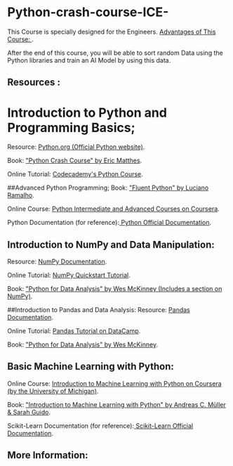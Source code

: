 # Python-crash-course-ICE-
This Course is specially designed for the Engineers. 
[Advantages of This Course: ](https://www.irjet.net/archives/V8/i1/IRJET-V8I1102.pdf).

After the end of this course, you will be able to sort random Data using the Python libraries and train an AI Model by using this data.
## Resources :
# Introduction to Python and Programming Basics;
Resource: [Python.org (Official Python website)](https://www.python.org/).

Book: ["Python Crash Course" by Eric Matthes](https://mega.nz/file/xz0FxKCK#l0sBRkOyzVqAqGgPnhxSjYYJMJ6pdyvF6UsaB7Lqfpg).

Online Tutorial: [Codecademy's Python Course](https://www.codecademy.com/learn/learn-python-3).

##Advanced Python Programming;
Book: ["Fluent Python" by Luciano Ramalho](https://mega.nz/file/hv9BzCZK#tgv-KsoR1GA1_JjY5EmwZaNCbS0NB5Uk7h65Y2BQJHc).

Online Course: [Python Intermediate and Advanced Courses on Coursera](https://www.coursera.org/).

Python Documentation (for reference):[ Python Official Documentation](https://docs.python.org/3/).


## Introduction to NumPy and Data Manipulation:
Resource: [NumPy Documentation](https://numpy.org/doc/stable/).

Online Tutorial: [NumPy Quickstart Tutorial](https://numpy.org/doc/stable/user/quickstart.html).

Book: ["Python for Data Analysis" by Wes McKinney (Includes a section on NumPy)](https://mega.nz/file/YqEGwSoa#6zZbBQ0H6RP3KdmzSCYvOMPnO3pQ5iMq_BUhl9EhiiM).

##Introduction to Pandas and Data Analysis:
Resource: [Pandas Documentation](https://pandas.pydata.org/pandas-docs/stable/).

Online Tutorial: [Pandas Tutorial on DataCamp](https://www.datacamp.com/community/tutorials/pandas-tutorial-dataframe-python).

Book: ["Python for Data Analysis" by Wes McKinney](https://mega.nz/file/Aj9xkLgD#A84yjrud4_FDrbAGhTkMWU-z-BVX_tSHxH0qTgFbNcs).

## Basic Machine Learning with Python:
Online Course: [Introduction to Machine Learning with Python on Coursera (by the University of Michigan)](https://www.coursera.org/specializations/introduction-machine-learning).

Book: ["Introduction to Machine Learning with Python" by Andreas C. Müller & Sarah Guido](https://mega.nz/file/Aj9xkLgD#A84yjrud4_FDrbAGhTkMWU-z-BVX_tSHxH0qTgFbNcs).

Scikit-Learn Documentation (for reference):[ Scikit-Learn Official Documentation](https://scikit-learn.org/stable/documentation.html).


## More Information:

